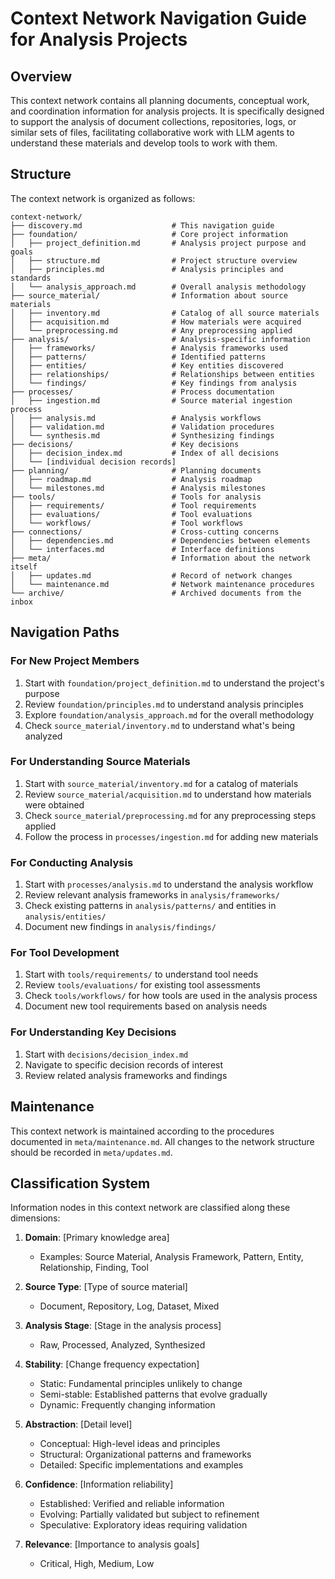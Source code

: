 # Context Network Navigation Guide for Analysis Projects

## Overview

This context network contains all planning documents, conceptual work, and coordination information for analysis projects. It is specifically designed to support the analysis of document collections, repositories, logs, or similar sets of files, facilitating collaborative work with LLM agents to understand these materials and develop tools to work with them.

## Structure

The context network is organized as follows:

```
context-network/
├── discovery.md                    # This navigation guide
├── foundation/                     # Core project information
│   ├── project_definition.md       # Analysis project purpose and goals
│   ├── structure.md                # Project structure overview
│   ├── principles.md               # Analysis principles and standards
│   └── analysis_approach.md        # Overall analysis methodology
├── source_material/                # Information about source materials
│   ├── inventory.md                # Catalog of all source materials
│   ├── acquisition.md              # How materials were acquired
│   └── preprocessing.md            # Any preprocessing applied
├── analysis/                       # Analysis-specific information
│   ├── frameworks/                 # Analysis frameworks used
│   ├── patterns/                   # Identified patterns
│   ├── entities/                   # Key entities discovered
│   ├── relationships/              # Relationships between entities
│   └── findings/                   # Key findings from analysis
├── processes/                      # Process documentation
│   ├── ingestion.md                # Source material ingestion process
│   ├── analysis.md                 # Analysis workflows
│   ├── validation.md               # Validation procedures
│   └── synthesis.md                # Synthesizing findings
├── decisions/                      # Key decisions
│   ├── decision_index.md           # Index of all decisions
│   └── [individual decision records]
├── planning/                       # Planning documents
│   ├── roadmap.md                  # Analysis roadmap
│   └── milestones.md               # Analysis milestones
├── tools/                          # Tools for analysis
│   ├── requirements/               # Tool requirements
│   ├── evaluations/                # Tool evaluations
│   └── workflows/                  # Tool workflows
├── connections/                    # Cross-cutting concerns
│   ├── dependencies.md             # Dependencies between elements
│   └── interfaces.md               # Interface definitions
├── meta/                           # Information about the network itself
│   ├── updates.md                  # Record of network changes
│   └── maintenance.md              # Network maintenance procedures
└── archive/                        # Archived documents from the inbox
```

## Navigation Paths

### For New Project Members
1. Start with `foundation/project_definition.md` to understand the project's purpose
2. Review `foundation/principles.md` to understand analysis principles
3. Explore `foundation/analysis_approach.md` for the overall methodology
4. Check `source_material/inventory.md` to understand what's being analyzed

### For Understanding Source Materials
1. Start with `source_material/inventory.md` for a catalog of materials
2. Review `source_material/acquisition.md` to understand how materials were obtained
3. Check `source_material/preprocessing.md` for any preprocessing steps applied
4. Follow the process in `processes/ingestion.md` for adding new materials

### For Conducting Analysis
1. Start with `processes/analysis.md` to understand the analysis workflow
2. Review relevant analysis frameworks in `analysis/frameworks/`
3. Check existing patterns in `analysis/patterns/` and entities in `analysis/entities/`
4. Document new findings in `analysis/findings/`

### For Tool Development
1. Start with `tools/requirements/` to understand tool needs
2. Review `tools/evaluations/` for existing tool assessments
3. Check `tools/workflows/` for how tools are used in the analysis process
4. Document new tool requirements based on analysis needs

### For Understanding Key Decisions
1. Start with `decisions/decision_index.md`
2. Navigate to specific decision records of interest
3. Review related analysis frameworks and findings

## Maintenance

This context network is maintained according to the procedures documented in `meta/maintenance.md`. All changes to the network structure should be recorded in `meta/updates.md`.

## Classification System

Information nodes in this context network are classified along these dimensions:

1. **Domain**: [Primary knowledge area]
   - Examples: Source Material, Analysis Framework, Pattern, Entity, Relationship, Finding, Tool

2. **Source Type**: [Type of source material]
   - Document, Repository, Log, Dataset, Mixed

3. **Analysis Stage**: [Stage in the analysis process]
   - Raw, Processed, Analyzed, Synthesized

4. **Stability**: [Change frequency expectation]
   - Static: Fundamental principles unlikely to change
   - Semi-stable: Established patterns that evolve gradually
   - Dynamic: Frequently changing information

5. **Abstraction**: [Detail level]
   - Conceptual: High-level ideas and principles
   - Structural: Organizational patterns and frameworks
   - Detailed: Specific implementations and examples

6. **Confidence**: [Information reliability]
   - Established: Verified and reliable information
   - Evolving: Partially validated but subject to refinement
   - Speculative: Exploratory ideas requiring validation

7. **Relevance**: [Importance to analysis goals]
   - Critical, High, Medium, Low
